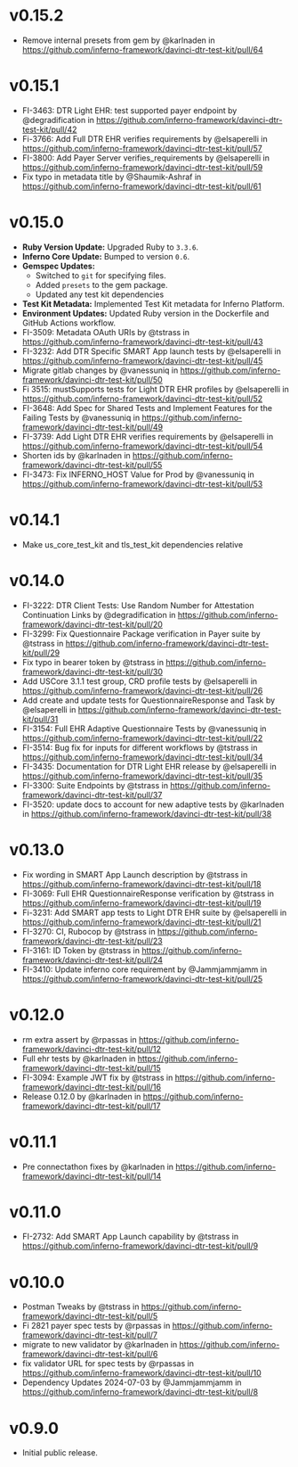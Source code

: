 # v0.15.2
* Remove internal presets from gem by @karlnaden in https://github.com/inferno-framework/davinci-dtr-test-kit/pull/64

# v0.15.1
* FI-3463: DTR Light EHR: test supported payer endpoint by @degradification in https://github.com/inferno-framework/davinci-dtr-test-kit/pull/42
* Fi-3766: Add Full DTR EHR verifies requirements by @elsaperelli in https://github.com/inferno-framework/davinci-dtr-test-kit/pull/57
* FI-3800: Add Payer Server verifies_requirements by @elsaperelli in https://github.com/inferno-framework/davinci-dtr-test-kit/pull/59
* Fix typo in metadata title by @Shaumik-Ashraf in https://github.com/inferno-framework/davinci-dtr-test-kit/pull/61


# v0.15.0
* **Ruby Version Update:** Upgraded Ruby to `3.3.6`.
* **Inferno Core Update:** Bumped to version `0.6`.
* **Gemspec Updates:**
  * Switched to `git` for specifying files.
  * Added `presets` to the gem package.
  * Updated any test kit dependencies
* **Test Kit Metadata:** Implemented Test Kit metadata for Inferno Platform.
* **Environment Updates:** Updated Ruby version in the Dockerfile and GitHub Actions workflow.
* FI-3509: Metadata OAuth URIs by @tstrass in https://github.com/inferno-framework/davinci-dtr-test-kit/pull/43
* FI-3232: Add DTR Specific SMART App launch tests by @elsaperelli in https://github.com/inferno-framework/davinci-dtr-test-kit/pull/45
* Migrate gitlab changes by @vanessuniq in https://github.com/inferno-framework/davinci-dtr-test-kit/pull/50
* Fi 3515: mustSupports tests for Light DTR EHR profiles by @elsaperelli in https://github.com/inferno-framework/davinci-dtr-test-kit/pull/52
* FI-3648: Add Spec for Shared Tests and Implement Features for the Failing Tests by @vanessuniq in https://github.com/inferno-framework/davinci-dtr-test-kit/pull/49
* FI-3739: Add Light DTR EHR verifies  requirements  by @elsaperelli in https://github.com/inferno-framework/davinci-dtr-test-kit/pull/54
* Shorten ids by @karlnaden in https://github.com/inferno-framework/davinci-dtr-test-kit/pull/55
* FI-3473: Fix INFERNO_HOST Value for Prod by @vanessuniq in https://github.com/inferno-framework/davinci-dtr-test-kit/pull/53

# v0.14.1
* Make us_core_test_kit and tls_test_kit dependencies relative

# v0.14.0
* FI-3222: DTR Client Tests: Use Random Number for Attestation Continuation Links by @degradification in https://github.com/inferno-framework/davinci-dtr-test-kit/pull/20
* FI-3299: Fix Questionnaire Package verification in Payer suite by @tstrass in https://github.com/inferno-framework/davinci-dtr-test-kit/pull/29
* Fix typo in bearer token by @tstrass in https://github.com/inferno-framework/davinci-dtr-test-kit/pull/30
* Add USCore 3.1.1 test group, CRD profile tests by @elsaperelli in https://github.com/inferno-framework/davinci-dtr-test-kit/pull/26
* Add create and update tests for QuestionnaireResponse and Task by @elsaperelli in https://github.com/inferno-framework/davinci-dtr-test-kit/pull/31
* FI-3154: Full EHR Adaptive Questionnaire Tests by @vanessuniq in https://github.com/inferno-framework/davinci-dtr-test-kit/pull/22
* FI-3514: Bug fix for inputs for different workflows by @tstrass in https://github.com/inferno-framework/davinci-dtr-test-kit/pull/34
* FI-3435: Documentation for DTR Light EHR release by @elsaperelli in https://github.com/inferno-framework/davinci-dtr-test-kit/pull/35
* FI-3300: Suite Endpoints by @tstrass in https://github.com/inferno-framework/davinci-dtr-test-kit/pull/37
* FI-3520: update docs to account for new adaptive tests by @karlnaden in https://github.com/inferno-framework/davinci-dtr-test-kit/pull/38

# v0.13.0
* Fix wording in SMART App Launch description by @tstrass in https://github.com/inferno-framework/davinci-dtr-test-kit/pull/18
* FI-3069: Full EHR QuestionnaireResponse verification by @tstrass in https://github.com/inferno-framework/davinci-dtr-test-kit/pull/19
* Fi-3231: Add SMART app tests to Light DTR EHR suite by @elsaperelli in https://github.com/inferno-framework/davinci-dtr-test-kit/pull/21
* FI-3270: CI, Rubocop by @tstrass in https://github.com/inferno-framework/davinci-dtr-test-kit/pull/23
* FI-3161: ID Token by @tstrass in https://github.com/inferno-framework/davinci-dtr-test-kit/pull/24
* FI-3410: Update inferno core requirement by @Jammjammjamm in https://github.com/inferno-framework/davinci-dtr-test-kit/pull/25

# v0.12.0
* rm extra assert by @rpassas in https://github.com/inferno-framework/davinci-dtr-test-kit/pull/12
* Full ehr tests by @karlnaden in https://github.com/inferno-framework/davinci-dtr-test-kit/pull/15
* FI-3094: Example JWT fix by @tstrass in https://github.com/inferno-framework/davinci-dtr-test-kit/pull/16
* Release 0.12.0 by @karlnaden in https://github.com/inferno-framework/davinci-dtr-test-kit/pull/17

# v0.11.1
* Pre connectathon fixes by @karlnaden in https://github.com/inferno-framework/davinci-dtr-test-kit/pull/14

# v0.11.0
* FI-2732: Add SMART App Launch capability by @tstrass in https://github.com/inferno-framework/davinci-dtr-test-kit/pull/9

# v0.10.0
* Postman Tweaks by @tstrass in https://github.com/inferno-framework/davinci-dtr-test-kit/pull/5
* Fi 2821 payer spec tests by @rpassas in https://github.com/inferno-framework/davinci-dtr-test-kit/pull/7
* migrate to new validator by @karlnaden in https://github.com/inferno-framework/davinci-dtr-test-kit/pull/6
* fix validator URL for spec tests by @rpassas in https://github.com/inferno-framework/davinci-dtr-test-kit/pull/10
* Dependency Updates 2024-07-03 by @Jammjammjamm in https://github.com/inferno-framework/davinci-dtr-test-kit/pull/8


# v0.9.0

* Initial public release.
